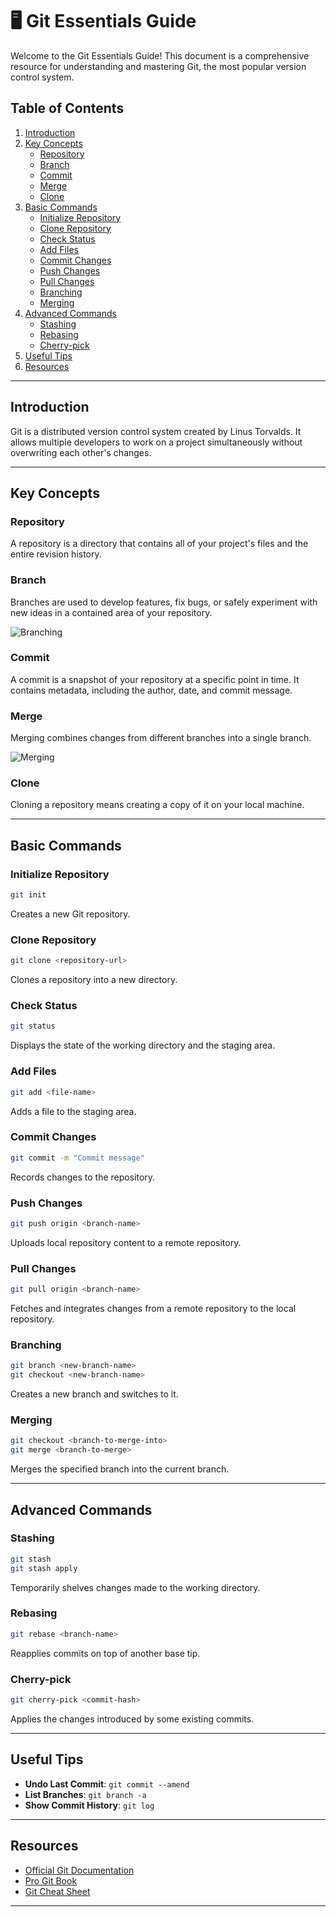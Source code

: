 



# 🖥️ Git Essentials Guide

Welcome to the Git Essentials Guide! This document is a comprehensive resource for understanding and mastering Git, the most popular version control system. 

## Table of Contents
1. [Introduction](#introduction)
2. [Key Concepts](#key-concepts)
    - [Repository](#repository)
    - [Branch](#branch)
    - [Commit](#commit)
    - [Merge](#merge)
    - [Clone](#clone)
3. [Basic Commands](#basic-commands)
    - [Initialize Repository](#initialize-repository)
    - [Clone Repository](#clone-repository)
    - [Check Status](#check-status)
    - [Add Files](#add-files)
    - [Commit Changes](#commit-changes)
    - [Push Changes](#push-changes)
    - [Pull Changes](#pull-changes)
    - [Branching](#branching)
    - [Merging](#merging)
4. [Advanced Commands](#advanced-commands)
    - [Stashing](#stashing)
    - [Rebasing](#rebasing)
    - [Cherry-pick](#cherry-pick)
5. [Useful Tips](#useful-tips)
6. [Resources](#resources)

---

## Introduction
Git is a distributed version control system created by Linus Torvalds. It allows multiple developers to work on a project simultaneously without overwriting each other's changes.

---

## Key Concepts

### Repository
A repository is a directory that contains all of your project's files and the entire revision history.

### Branch
Branches are used to develop features, fix bugs, or safely experiment with new ideas in a contained area of your repository.

![Branching](https://www.nobledesktop.com/image/gitresources/git-branches-merge.png)

### Commit
A commit is a snapshot of your repository at a specific point in time. It contains metadata, including the author, date, and commit message.

### Merge
Merging combines changes from different branches into a single branch.

![Merging](https://example.com/merging-image.png)

### Clone
Cloning a repository means creating a copy of it on your local machine.

---

## Basic Commands

### Initialize Repository
```bash
git init
```
Creates a new Git repository.

### Clone Repository
```bash
git clone <repository-url>
```
Clones a repository into a new directory.

### Check Status
```bash
git status
```
Displays the state of the working directory and the staging area.

### Add Files
```bash
git add <file-name>
```
Adds a file to the staging area.

### Commit Changes
```bash
git commit -m "Commit message"
```
Records changes to the repository.

### Push Changes
```bash
git push origin <branch-name>
```
Uploads local repository content to a remote repository.

### Pull Changes
```bash
git pull origin <branch-name>
```
Fetches and integrates changes from a remote repository to the local repository.

### Branching
```bash
git branch <new-branch-name>
git checkout <new-branch-name>
```
Creates a new branch and switches to it.

### Merging
```bash
git checkout <branch-to-merge-into>
git merge <branch-to-merge>
```
Merges the specified branch into the current branch.

---

## Advanced Commands

### Stashing
```bash
git stash
git stash apply
```
Temporarily shelves changes made to the working directory.

### Rebasing
```bash
git rebase <branch-name>
```
Reapplies commits on top of another base tip.

### Cherry-pick
```bash
git cherry-pick <commit-hash>
```
Applies the changes introduced by some existing commits.

---

## Useful Tips
- **Undo Last Commit**: `git commit --amend`
- **List Branches**: `git branch -a`
- **Show Commit History**: `git log`

---

## Resources
- [Official Git Documentation](https://git-scm.com/doc)
- [Pro Git Book](https://git-scm.com/book/en/v2)
- [Git Cheat Sheet](https://education.github.com/git-cheat-sheet-education.pdf)

---





